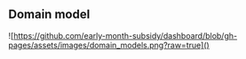 ## Domain model

![https://github.com/early-month-subsidy/dashboard/blob/gh-pages/assets/images/domain_models.png?raw=true]()